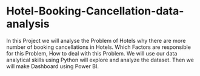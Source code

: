# Hotel-Booking-Cancellation-data-analysis
In this Project we will analyse the Problem of Hotels why there are more number of booking cancellations in Hotels. Which Factors are responsible for this Problem, How to deal with this Problem. We will use our data analytical skills using Python will explore and analyze the dataset. Then we will make Dashboard using Power BI. 
